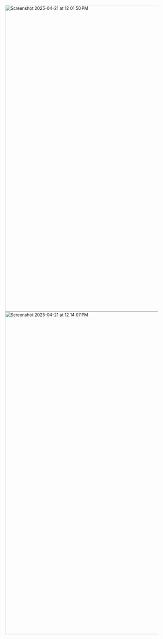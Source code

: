 <img width="1007" alt="Screenshot 2025-04-21 at 12 01 50 PM" src="https://github.com/user-attachments/assets/f949e2ac-22c3-46d4-b84d-e377bee77c51" />
<img width="1060" alt="Screenshot 2025-04-21 at 12 14 07 PM" src="https://github.com/user-attachments/assets/58453677-8761-471b-8414-1f1c2059a8b1" />


